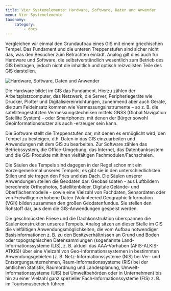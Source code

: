 ```yaml
---
title: Vier Systemelemente: Hardware, Software, Daten und Anwender
menu: Vier Systemelemente
taxonomy:
    category:
        - docs
---
```

Vergleichen wir einmal den Grundaufbau eines GIS mit einem griechischen Tempel. Das Fundament und die unteren Treppenstufen sind sicher nicht das, was den Besucher zum Betrachten einlädt. Analog gilt dies auch für Hardware und Software, die selbstverständlich wesentlich zum Betrieb des GIS beitragen, jedoch nicht die inhaltlich und optisch reizvollsten Teile des GIS darstellen.

![Hardware, Software, Daten und Anwender](GIS7.png)

Die Hardware bildet im GIS das Fundament. Hierzu zählen der Arbeitsplatzcomputer, das Netzwerk, die Server, Peripheriegeräte wie Drucker, Plotter und Digitalisiereinrichtungen, zunehmend aber auch Geräte, die zum Feldeinsatz kommen wie Vermessungsinstrumente – so z. B. die satellitengestützten Vermessungstechniken mittels GNSS (Global Navigation Satellite System) – oder Smartphones, mit denen der Bürger sowohl Geoinformationsnutzer als auch -erzeuger sein kann. 

Die Software stellt die Treppenstufen dar, mit denen es ermöglicht wird, den Tempel zu besteigen, d.h. Daten in das GIS einzuarbeiten und Anwendungen mit dem GIS zu bearbeiten. Zur Software zählen das Betriebssystem, die Office-Umgebung, das Internet, das Datenbanksystem und die GIS-Produkte mit ihren vielfältigen Fachmodulen/Fachschalen. 

Die Säulen des Tempels sind dagegen in der Regel schon mit ein Vorzeigemerkmal unseres Tempels, es gibt sie in den unterschiedlichsten Stilen und sie tragen den Fries und das Dach. Die Säulen unserer Anwendungen stellen die Geodaten dar: Geobasisdaten - aus Luftbildern berechnete Orthophotos, Satellitenbilder, Digitale Gelände- und Oberflächenmodelle - sowie eine Vielzahl von Fachdaten, Sensordaten oder von Freiwilligen erhobene Daten (Volunteered Geographic Information (VGI)) bilden zusammen den großen Geodatenfundus. Sie stellen den Rohstoff dar, aus dem die GIS-Anwendungen gespeist werden. 

Die geschmückten Friese und die Dachkonstruktion überspannen die Säulenkonstruktion unseres Tempels. Analog sitzen an dieser Stelle im GIS die vielfältigen Anwendungsmöglichkeiten, die vom Aufbau notwendiger Basisinformationen z. B. zu den Besitzverhältnissen an Grund und Boden oder topographischen Datensammlungen (sogenannte Land-Informationssysteme (LIS), z. B. aktuell das AAA-Vorhaben (AFIS-ALKIS-ATKIS)) über eine Vielzahl von Geo-Informationssystemen in bestimmten Anwendungsgebieten (z. B. Netz-Informationssysteme (NIS) bei Ver- und Entsorgungsunternehmen, Raum-Informationssysteme (RIS) bei der amtlichen Statistik, Raumordnung und Landesplanung, Umwelt-Informationssysteme (UIS) bei Umweltbehörden oder in Unternehmen) bis hin zu einer Vielzahl ganz spezieller Fach-Informationssysteme (FIS) z. B. im Tourismusbereich führen.
